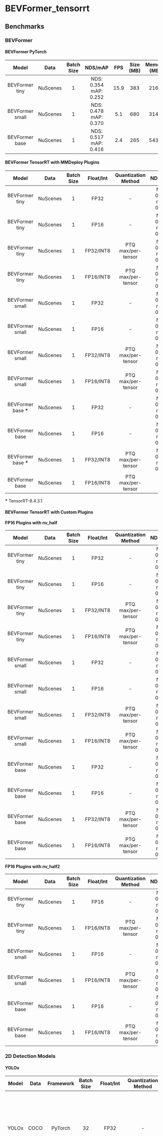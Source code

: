 # BEVFormer_tensorrt

## Benchmarks

### BEVFormer

#### BEVFormer PyTorch

|      Model      |   Data   | Batch Size |          NDS/mAP          | FPS  | Size (MB) | Memory (MB) |  Device  |
| :-------------: | :------: | :--------: | :-----------------------: | :--: | :-------: | :---------: | :------: |
| BEVFormer tiny  | NuScenes |     1      | NDS: 0.354<br/>mAP: 0.252 | 15.9 |    383    |    2167     | RTX 3090 |
| BEVFormer small | NuScenes |     1      | NDS: 0.478<br/>mAP: 0.370 | 5.1  |    680    |    3147     | RTX 3090 |
| BEVFormer base  | NuScenes |     1      | NDS: 0.517<br/>mAP: 0.416 | 2.4  |    265    |    5435     | RTX 3090 |

#### BEVFormer TensorRT with MMDeploy Plugins

|         Model         |   Data   | Batch Size | Float/Int | Quantization Method |          NDS/mAP          |             FPS             |          Size (MB)          |          Memory (MB)          |  Device  |
| :-------------------: | :------: | :--------: | :-------: | :-----------------: | :-----------------------: | :-------------------------: | :-------------------------: | :---------------------------: | :------: |
|    BEVFormer tiny     | NuScenes |     1      |   FP32    |          -          | NDS: 0.354<br/>mAP: 0.252 |            37.9             |             136             |             2159              | RTX 3090 |
|    BEVFormer tiny     | NuScenes |     1      |   FP16    |          -          | NDS: 0.354<br/>mAP: 0.252 | 69.2<br/>( $\uparrow$ 83%)  | 74<br/>( $\downarrow$ 46%)  | 1729<br/>( $\downarrow$ 20%)  | RTX 3090 |
|    BEVFormer tiny     | NuScenes |     1      | FP32/INT8 | PTQ max/per-tensor  | NDS: 0.305<br/>mAP: 0.219 | 72.0<br/>( $\uparrow$ 90%)  | 50<br/>( $\downarrow$ 63%)  | 1745<br/>( $\downarrow$ 19%)  | RTX 3090 |
|    BEVFormer tiny     | NuScenes |     1      | FP16/INT8 | PTQ max/per-tensor  | NDS: 0.305<br/>mAP: 0.218 | 75.7<br/>( $\uparrow$ 100%) | 50<br/>( $\downarrow$ 63%)  | 1727<br/>( $\downarrow$ 20%)  | RTX 3090 |
|    BEVFormer small    | NuScenes |     1      |   FP32    |          -          | NDS: 0.478<br/>mAP: 0.370 |             6.6             |             245             |             4663              | RTX 3090 |
|    BEVFormer small    | NuScenes |     1      |   FP16    |          -          | NDS: 0.478<br/>mAP: 0.370 | 12.8<br/>( $\uparrow$ 94%)  | 126<br/>( $\downarrow$ 49%) | 3719<br/>( $\downarrow$ 20%)  | RTX 3090 |
|    BEVFormer small    | NuScenes |     1      | FP32/INT8 | PTQ max/per-tensor  | NDS: 0.471<br/>mAP: 0.364 |  8.7<br/>( $\uparrow$ 32%)  | 150<br/>( $\downarrow$ 39%) | 4195<br/>( $\downarrow$ 10%)  | RTX 3090 |
|    BEVFormer small    | NuScenes |     1      | FP16/INT8 | PTQ max/per-tensor  | NDS: 0.470<br/>mAP: 0.364 | 13.2<br/>( $\uparrow$ 100%) | 111<br/>( $\downarrow$ 55%) | 3661<br/>( $\downarrow$ 21%)  | RTX 3090 |
| BEVFormer base **\*** | NuScenes |     1      |   FP32    |          -          | NDS: 0.517<br/>mAP: 0.416 |             1.5             |            1689             |             13893             | RTX 3090 |
|    BEVFormer base     | NuScenes |     1      |   FP16    |          -          | NDS: 0.517<br/>mAP: 0.416 |  1.8<br/>( $\uparrow$ 20%)  | 849<br/>( $\downarrow$ 50%) | 11865<br/>( $\downarrow$ 15%) | RTX 3090 |
| BEVFormer base **\*** | NuScenes |     1      | FP32/INT8 | PTQ max/per-tensor  | NDS: 0.512<br/>mAP: 0.410 |  1.7<br/>( $\uparrow$ 13%)  | 1579<br/>( $\downarrow$ 7%) |  14019<br/>( $\uparrow$ 1%)   | RTX 3090 |
|    BEVFormer base     | NuScenes |     1      | FP16/INT8 | PTQ max/per-tensor  |            ERR            |              -              |              -              |               -               | RTX 3090 |

**\*** TensorRT-8.4.3.1

#### BEVFormer TensorRT with Custom Plugins

**FP16 Plugins with nv_half**

|      Model      |   Data   | Batch Size | Float/Int | Quantization Method |          NDS/mAP          |         FPS/Improve         |          Size (MB)          |         Memory (MB)          |  Device  |
| :-------------: | :------: | :--------: | :-------: | :-----------------: | :-----------------------: | :-------------------------: | :-------------------------: | :--------------------------: | :------: |
| BEVFormer tiny  | NuScenes |     1      |   FP32    |          -          | NDS: 0.354<br/>mAP: 0.252 |  41.4<br/>( $\uparrow$ 9%)  | 135<br/>( $\downarrow$ 1%)  | 1699<br/>( $\downarrow$ 21%) | RTX 3090 |
| BEVFormer tiny  | NuScenes |     1      |   FP16    |          -          | NDS: 0.354<br/>mAP: 0.252 | 76.8<br/>( $\uparrow$ 103%) | 73<br/>( $\downarrow$ 46%)  | 1203<br/>( $\downarrow$ 44%) | RTX 3090 |
| BEVFormer tiny  | NuScenes |     1      | FP32/INT8 | PTQ max/per-tensor  | NDS: 0.305<br/>mAP: 0.219 | 78.9<br/>( $\uparrow$ 108%) | 48<br/>( $\downarrow$ 65%)  | 1323<br/>( $\downarrow$ 39%) | RTX 3090 |
| BEVFormer tiny  | NuScenes |     1      | FP16/INT8 | PTQ max/per-tensor  | NDS: 0.305<br/>mAP: 0.219 | 89.0<br/>( $\uparrow$ 135%) | 48<br/>( $\downarrow$ 65%)  | 1253<br/>( $\downarrow$ 42%) | RTX 3090 |
| BEVFormer small | NuScenes |     1      |   FP32    |          -          | NDS: 0.478<br/>mAP: 0.370 |  7.0<br/>( $\uparrow$ 6%)   | 246<br/>( $\downarrow$ 0%)  | 2645<br/>( $\downarrow$ 43%) | RTX 3090 |
| BEVFormer small | NuScenes |     1      |   FP16    |          -          | NDS: 0.479<br/>mAP: 0.370 | 16.3<br/>( $\uparrow$ 147%) | 124<br/>( $\downarrow$ 49%) | 1789<br/>( $\downarrow$ 62%) | RTX 3090 |
| BEVFormer small | NuScenes |     1      | FP32/INT8 | PTQ max/per-tensor  | NDS: 0.471<br/>mAP: 0.364 | 10.3<br/>( $\uparrow$ 56%)  | 149<br/>( $\downarrow$ 39%) | 2283<br/>( $\downarrow$ 51%) | RTX 3090 |
| BEVFormer small | NuScenes |     1      | FP16/INT8 | PTQ max/per-tensor  | NDS: 0.471<br/>mAP: 0.364 | 16.5<br/>( $\uparrow$ 150%) | 110<br/>( $\downarrow$ 55%) | 2123<br/>( $\downarrow$ 54%) | RTX 3090 |
| BEVFormer base  | NuScenes |     1      |   FP32    |          -          | NDS: 0.516<br/>mAP: 0.416 | 3.2<br/>( $\uparrow$ 113%)  | 283<br/>( $\downarrow$ 83%) | 5175<br/>( $\downarrow$ 63%) | RTX 3090 |
| BEVFormer base  | NuScenes |     1      |   FP16    |          -          | NDS: 0.515<br/>mAP: 0.415 | 6.5<br/>( $\uparrow$ 333%)  | 144<br/>( $\downarrow$ 91%) | 3323<br/>( $\downarrow$ 76%) | RTX 3090 |
| BEVFormer base  | NuScenes |     1      | FP32/INT8 | PTQ max/per-tensor  | NDS: 0.512<br/>mAP: 0.410 | 4.2<br/>( $\uparrow$ 180%)  | 173<br/>( $\downarrow$ 90%) | 5077<br/>( $\downarrow$ 63%) | RTX 3090 |
| BEVFormer base  | NuScenes |     1      | FP16/INT8 | PTQ max/per-tensor  | NDS: 0.511<br/>mAP: 0.409 | 5.7<br/>( $\uparrow$ 280%)  | 135<br/>( $\downarrow$ 92%) | 4557<br/>( $\downarrow$ 67%) | RTX 3090 |

**FP16 Plugins with nv_half2**

|      Model      |   Data   | Batch Size | Float/Int | Quantization Method |          NDS/mAP          |             FPS              |          Size (MB)          |         Memory (MB)          |  Device  |
| :-------------: | :------: | :--------: | :-------: | :-----------------: | :-----------------------: | :--------------------------: | :-------------------------: | :--------------------------: | :------: |
| BEVFormer tiny  | NuScenes |     1      |   FP16    |          -          | NDS: 0.354<br/>mAP: 0.251 | 90.7<br/>( $\uparrow$ 139%)  | 73<br/>( $\downarrow$ 46%)  | 1211<br/>( $\downarrow$ 44%) | RTX 3090 |
| BEVFormer tiny  | NuScenes |     1      | FP16/INT8 | PTQ max/per-tensor  | NDS: 0.305<br/>mAP: 0.218 | 88.7<br/>( $\uparrow$ 134%)  | 48<br/>( $\downarrow$ 65%)  | 1253<br/>( $\downarrow$ 42%) | RTX 3090 |
| BEVFormer small | NuScenes |     1      |   FP16    |          -          | NDS: 0.478<br/>mAP: 0.370 | 18.2<br/>( $\uparrow$ 176%)  | 124<br/>( $\downarrow$ 49%) | 1843<br/>( $\downarrow$ 60%) | RTX 3090 |
| BEVFormer small | NuScenes |     1      | FP16/INT8 | PTQ max/per-tensor  | NDS: 0.471<br/>mAP: 0.364 | 17.5<br />( $\uparrow$ 165%) | 110<br/>( $\downarrow$ 55%) | 2013<br/>( $\downarrow$ 57%) | RTX 3090 |
| BEVFormer base  | NuScenes |     1      |   FP16    |          -          | NDS: 0.515<br/>mAP: 0.415 | 7.3<br />( $\uparrow$ 387%)  | 144<br/>( $\downarrow$ 91%) | 3323<br/>( $\downarrow$ 76%) | RTX 3090 |
| BEVFormer base  | NuScenes |     1      | FP16/INT8 | PTQ max/per-tensor  | NDS: 0.512<br/>mAP: 0.410 | 6.3<br />( $\uparrow$ 320%)  | 116<br/>( $\downarrow$ 93%) | 4543<br/>( $\downarrow$ 67%) | RTX 3090 |

### 2D Detection Models

#### YOLOx

| Model | Data | Framework | Batch Size | Float/Int | Quantization Method |                             mAP                              |  FPS  | Size (MB) | Memory (MB) |  Device  |
| :---: | :--: | :-------: | :--------: | :-------: | :-----------------: | :----------------------------------------------------------: | :---: | :-------: | :---------: | :------: |
| YOLOx | COCO |  PyTorch  |     32     |   FP32    |          -          | mAP: 0.506<br/>mAP_50: 0.685<br/>mAP_75: 0.55<br/>mAP_s: 0.32<br/>mAP_m: 0.557<br/>mAP_l: 0.667 | 1158  |    379    |    7617     | RTX 3090 |
| YOLOx | COCO | TensorRT  |     32     |   FP32    |          -          | mAP: 0.506<br/>mAP_50: 0.685<br/>mAP_75: 0.55<br/>mAP_s: 0.32<br/>mAP_m: 0.556<br/>mAP_l: 0.667 | 11307 |    546    |    9943     | RTX 3090 |
| YOLOx | COCO | TensorRT  |     32     |   FP16    |          -          | mAP: 0.506<br/>mAP_50: 0.685<br/>mAP_75: 0.55<br/>mAP_s: 0.32<br/>mAP_m: 0.556<br/>mAP_l: 0.668 | 29907 |    192    |    4567     | RTX 3090 |
| YOLOx | COCO | TensorRT  |     32     | FP32/INT8 | PTQ max/per-tensor  | mAP: 0.48<br/>mAP_50: 0.673<br/>mAP_75: 0.524<br/>mAP_s: 0.293<br/>mAP_m: 0.524<br/>mAP_l: 0.644 | 24806 |    98     |    3999     | RTX 3090 |
| YOLOx | COCO | TensorRT  |     32     | FP16/INT8 | PTQ max/per-tensor  | mAP: 0.48<br/>mAP_50: 0.673<br/>mAP_75: 0.528<br/>mAP_s: 0.295<br/>mAP_m: 0.523<br/>mAP_l: 0.642 | 25397 |    98     |    3719     | RTX 3090 |

#### CenterNet

|   Model   | Data | Framework | Batch Size | Float/Int | Quantization Method |                             mAP                              |  FPS  | Size (MB) | Memory (MB) |  Device  |
| :-------: | :--: | :-------: | :--------: | :-------: | :-----------------: | :----------------------------------------------------------: | :---: | :-------: | :---------: | :------: |
| CenterNet | COCO |  PyTorch  |     32     |   FP32    |          -          | mAP: 0.295<br/>mAP_50: 0.462<br/>mAP_75: 0.314<br/>mAP_s: 0.102<br/>mAP_m: 0.33<br/>mAP_l: 0.466 | 3271  |           |    5171     | RTX 3090 |
| CenterNet | COCO | TensorRT  |     32     |   FP32    |          -          | mAP: 0.295<br/>mAP_50: 0.461<br/>mAP_75: 0.314<br/>mAP_s: 0.102<br/>mAP_m: 0.33<br/>mAP_l: 0.466 | 15842 |    58     |    8241     | RTX 3090 |
| CenterNet | COCO | TensorRT  |     32     |   FP16    |          -          | mAP: 0.294<br/>mAP_50: 0.46<br/>mAP_75: 0.313<br/>mAP_s: 0.102<br/>mAP_m: 0.329<br/>mAP_l: 0.463 | 16162 |    29     |    5183     | RTX 3090 |
| CenterNet | COCO | TensorRT  |     32     | FP32/INT8 | PTQ max/per-tensor  | mAP: 0.29<br/>mAP_50: 0.456<br/>mAP_75: 0.306<br/>mAP_s: 0.101<br/>mAP_m: 0.324<br/>mAP_l: 0.457 | 14814 |    25     |    4673     | RTX 3090 |
| CenterNet | COCO | TensorRT  |     32     | FP16/INT8 | PTQ max/per-tensor  | mAP: 0.29<br/>mAP_50: 0.456<br/>mAP_75: 0.307<br/>mAP_s: 0.101<br/>mAP_m: 0.325<br/>mAP_l: 0.456 | 16754 |    19     |    4117     | RTX 3090 |